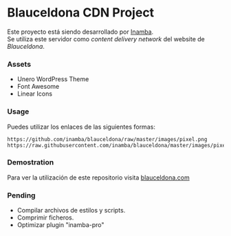 # Blauceldona CDN Project
Este proyecto está siendo desarrollado por <a href="https://inamba.com/" rel="nofollow" target="_blank">Inamba</a>.<br/>
Se utiliza este servidor como <em>content delivery network</em> del website de <em>Blauceldona</em>.


### Assets
* Unero WordPress Theme
* Font Awesome
* Linear Icons


### Usage
Puedes utilizar los enlaces de las siguientes formas:

	https://github.com/inamba/blauceldona/raw/master/images/pixel.png
	https://raw.githubusercontent.com/inamba/blauceldona/master/images/pixel.png


### Demostration
Para ver la utilización de este repositorio visita <a href="https://blauceldona.com/" rel="nofollow" target="_blank">blauceldona.com</a>


### Pending
* Compilar archivos de estilos y scripts.
* Comprimir ficheros.
* Optimizar plugin "inamba-pro"
